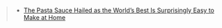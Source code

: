 ###
> - [The Pasta Sauce Hailed as the World’s Best Is Surprisingly Easy to Make at Home](https://getpocket.com/explore/item/the-pasta-sauce-hailed-as-the-world-s-best-is-surprisingly-easy-to-make-at-home?utm_source=pocket-newtab)
